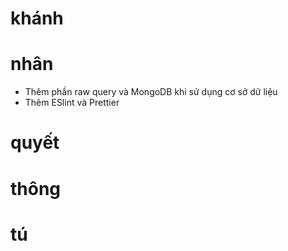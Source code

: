 # khánh

# nhân

- Thêm phần raw query và MongoDB khi sử dụng cơ sở dữ liệu
- Thêm ESlint và Prettier

# quyết


# thông


# tú
